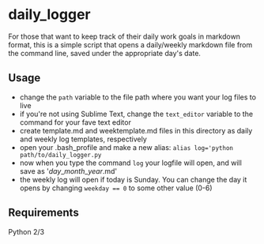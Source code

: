 # daily_logger

For those that want to keep track of their daily work goals in markdown format, this is a simple script that opens a daily/weekly markdown file from the command line, saved under the appropriate day's date.

## Usage

- change the `path` variable to the file path where you want your log files to live
- if you're not using Sublime Text, change the `text_editor` variable to the command for your fave text editor
- create template.md and weektemplate.md files in this directory as daily and weekly log templates, respectively
- open your .bash_profile and make a new alias: `alias log='python path/to/daily_logger.py`
- now when you type the command `log` your logfile will open, and will save as '*day*\_*month*_*year*.md'
- the weekly log will open if today is Sunday. You can change the day it opens by changing `weekday == 0` to some other value (0-6)

## Requirements
Python 2/3
